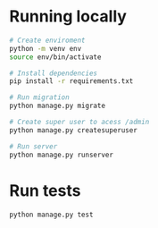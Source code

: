 
# Running locally
```bash
# Create enviroment
python -m venv env
source env/bin/activate

# Install dependencies
pip install -r requirements.txt

# Run migration
python manage.py migrate

# Create super user to acess /admin
python manage.py createsuperuser

# Run server
python manage.py runserver
```

# Run tests
```bash
python manage.py test
```
